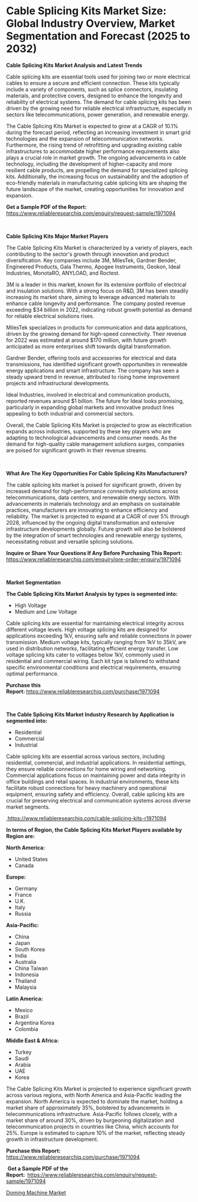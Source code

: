 <p><h1>Cable Splicing Kits Market Size: Global Industry Overview, Market Segmentation and Forecast (2025 to 2032)</h1></p><p><strong>Cable Splicing Kits Market Analysis and Latest Trends</strong></p>
<p><p>Cable splicing kits are essential tools used for joining two or more electrical cables to ensure a secure and efficient connection. These kits typically include a variety of components, such as splice connectors, insulating materials, and protective covers, designed to enhance the longevity and reliability of electrical systems. The demand for cable splicing kits has been driven by the growing need for reliable electrical infrastructure, especially in sectors like telecommunications, power generation, and renewable energy. </p><p>The Cable Splicing Kits Market is expected to grow at a CAGR of 10.1% during the forecast period, reflecting an increasing investment in smart grid technologies and the expansion of telecommunication networks. Furthermore, the rising trend of retrofitting and upgrading existing cable infrastructures to accommodate higher performance requirements also plays a crucial role in market growth. The ongoing advancements in cable technology, including the development of higher-capacity and more resilient cable products, are propelling the demand for specialized splicing kits. Additionally, the increasing focus on sustainability and the adoption of eco-friendly materials in manufacturing cable splicing kits are shaping the future landscape of the market, creating opportunities for innovation and expansion.</p></p>
<p><strong>Get a Sample PDF of the Report:&nbsp;</strong> <a href="https://www.reliableresearchiq.com/enquiry/request-sample/1971094?utm_campaign=3354&utm_medium=2&utm_source=Github&utm_content=ia&utm_term=11042025&utm_id=cable-splicing-kits">https://www.reliableresearchiq.com/enquiry/request-sample/1971094</a></p>
<p>&nbsp;</p>
<p><strong>Cable Splicing Kits Major Market Players</strong></p>
<p><p>The Cable Splicing Kits Market is characterized by a variety of players, each contributing to the sector's growth through innovation and product diversification. Key companies include 3M, MilesTek, Gardner Bender, Engineered Products, Gala Thermo, Apogee Instruments, Geokon, Ideal Industries, MonotaRO, ANYLOAD, and Roctest.</p><p>3M is a leader in this market, known for its extensive portfolio of electrical and insulation solutions. With a strong focus on R&D, 3M has been steadily increasing its market share, aiming to leverage advanced materials to enhance cable longevity and performance. The company posted revenue exceeding $34 billion in 2022, indicating robust growth potential as demand for reliable electrical solutions rises.</p><p>MilesTek specializes in products for communication and data applications, driven by the growing demand for high-speed connectivity. Their revenue for 2022 was estimated at around $170 million, with future growth anticipated as more enterprises shift towards digital transformation.</p><p>Gardner Bender, offering tools and accessories for electrical and data transmissions, has identified significant growth opportunities in renewable energy applications and smart infrastructure. The company has seen a steady upward trend in revenue, attributed to rising home improvement projects and infrastructural developments.</p><p>Ideal Industries, involved in electrical and communication products, reported revenues around $1 billion. The future for Ideal looks promising, particularly in expanding global markets and innovative product lines appealing to both industrial and commercial sectors.</p><p>Overall, the Cable Splicing Kits Market is projected to grow as electrification expands across industries, supported by these key players who are adapting to technological advancements and consumer needs. As the demand for high-quality cable management solutions surges, companies are poised for significant growth in their revenue streams.</p></p>
<p>&nbsp;</p>
<p><strong>What Are The Key Opportunities For Cable Splicing Kits Manufacturers?</strong></p>
<p><p>The cable splicing kits market is poised for significant growth, driven by increased demand for high-performance connectivity solutions across telecommunications, data centers, and renewable energy sectors. With advancements in materials technology and an emphasis on sustainable practices, manufacturers are innovating to enhance efficiency and reliability. The market is projected to expand at a CAGR of over 5% through 2028, influenced by the ongoing digital transformation and extensive infrastructure developments globally. Future growth will also be bolstered by the integration of smart technologies and renewable energy systems, necessitating robust and versatile splicing solutions.</p></p>
<p><strong>Inquire or Share Your Questions If Any Before Purchasing This Report:</strong> <a href="https://www.reliableresearchiq.com/enquiry/pre-order-enquiry/1971094?utm_campaign=3354&utm_medium=2&utm_source=Github&utm_content=ia&utm_term=11042025&utm_id=cable-splicing-kits">https://www.reliableresearchiq.com/enquiry/pre-order-enquiry/1971094</a></p>
<p>&nbsp;</p>
<p><strong>Market Segmentation</strong></p>
<p><strong>The Cable Splicing Kits Market Analysis by types is segmented into:</strong></p>
<p><ul><li>High Voltage</li><li>Medium and Low Voltage</li></ul></p>
<p><p>Cable splicing kits are essential for maintaining electrical integrity across different voltage levels. High voltage splicing kits are designed for applications exceeding 1kV, ensuring safe and reliable connections in power transmission. Medium voltage kits, typically ranging from 1kV to 35kV, are used in distribution networks, facilitating efficient energy transfer. Low voltage splicing kits cater to voltages below 1kV, commonly used in residential and commercial wiring. Each kit type is tailored to withstand specific environmental conditions and electrical requirements, ensuring optimal performance.</p></p>
<p><strong>Purchase this Report:&nbsp;</strong><a href="https://www.reliableresearchiq.com/purchase/1971094?utm_campaign=3354&utm_medium=2&utm_source=Github&utm_content=ia&utm_term=11042025&utm_id=cable-splicing-kits">https://www.reliableresearchiq.com/purchase/1971094</a></p>
<p>&nbsp;</p>
<p><strong>The Cable Splicing Kits Market Industry Research by Application is segmented into:</strong></p>
<p><ul><li>Residential</li><li>Commercial</li><li>Industrial</li></ul></p>
<p><p>Cable splicing kits are essential across various sectors, including residential, commercial, and industrial applications. In residential settings, they ensure reliable connections for home wiring and networking. Commercial applications focus on maintaining power and data integrity in office buildings and retail spaces. In industrial environments, these kits facilitate robust connections for heavy machinery and operational equipment, ensuring safety and efficiency. Overall, cable splicing kits are crucial for preserving electrical and communication systems across diverse market segments.</p></p>
<p><a href="https://www.reliableresearchiq.com/cable-splicing-kits-r1971094?utm_campaign=3354&utm_medium=2&utm_source=Github&utm_content=ia&utm_term=11042025&utm_id=cable-splicing-kits">&nbsp;https://www.reliableresearchiq.com/cable-splicing-kits-r1971094</a></p>
<p><strong>In terms of Region, the Cable Splicing Kits Market Players available by Region are:</strong></p>
<p>
    <p> <strong> North America: </strong>
        <ul>
            <li>United States</li>
            <li>Canada</li>
        </ul>
        </p> 
    <p> <strong> Europe: </strong>
        <ul>
            <li>Germany</li>
            <li>France</li>
            <li>U.K.</li>
            <li>Italy</li>
            <li>Russia</li>
        </ul>
        </p> 
    <p> <strong> Asia-Pacific: </strong>
        <ul>
            <li>China</li>
            <li>Japan</li>
            <li>South Korea</li>
            <li>India</li>
            <li>Australia</li>
            <li>China Taiwan</li>
            <li>Indonesia</li>
            <li>Thailand</li>
            <li>Malaysia</li>
        </ul>
        </p> 
    <p> <strong> Latin America: </strong>
        <ul>
            <li>Mexico</li>
            <li>Brazil</li>
            <li>Argentina Korea</li>
            <li>Colombia</li>
        </ul>
        </p> 
    <p> <strong> Middle East & Africa: </strong>
        <ul>
            <li>Turkey</li>
            <li>Saudi</li>
            <li>Arabia</li>
            <li>UAE</li>
            <li>Korea</li>
        </ul>
    </p>
    </p>
<p><p>The Cable Splicing Kits Market is projected to experience significant growth across various regions, with North America and Asia-Pacific leading the expansion. North America is expected to dominate the market, holding a market share of approximately 35%, bolstered by advancements in telecommunications infrastructure. Asia-Pacific follows closely, with a market share of around 30%, driven by burgeoning digitalization and telecommunication projects in countries like China, which accounts for 25%. Europe is estimated to capture 10% of the market, reflecting steady growth in infrastructure development.</p></p>
<p><strong>Purchase this Report: </strong><a href="https://www.reliableresearchiq.com/purchase/1971094?utm_campaign=3354&utm_medium=2&utm_source=Github&utm_content=ia&utm_term=11042025&utm_id=cable-splicing-kits">https://www.reliableresearchiq.com/purchase/1971094</a></p>
<p>&nbsp;<strong>Get a Sample PDF of the Report:&nbsp;&nbsp;</strong><a href="https://www.reliableresearchiq.com/enquiry/request-sample/1971094?utm_campaign=3354&utm_medium=2&utm_source=Github&utm_content=ia&utm_term=11042025&utm_id=cable-splicing-kits">https://www.reliableresearchiq.com/enquiry/request-sample/1971094</a></p>
<p><strong></strong></p>
<p><p><a href="https://github.com/achilekirwan/Market-Research-Report-List-1/blob/main/doming-machine-market.md?utm_campaign=3354&utm_medium=2&utm_source=Github&utm_content=ia&utm_term=11042025&utm_id=cable-splicing-kits">Doming Machine Market</a></p></p>
